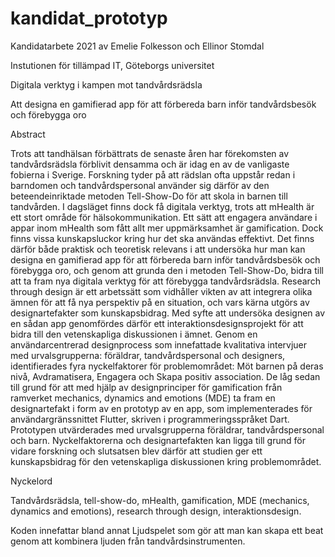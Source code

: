 # kandidat_prototyp
Kandidatarbete 2021
av Emelie Folkesson och Ellinor Stomdal

Instutionen för tillämpad IT, Göteborgs universitet

Digitala verktyg i kampen mot tandvårdsrädsla

Att designa en gamifierad app för att förbereda barn inför tandvårdsbesök och förebygga oro

Abstract

Trots att tandhälsan förbättrats de senaste åren har förekomsten av tandvårdsrädsla förblivit densamma och är idag en av de vanligaste fobierna i Sverige. Forskning tyder på att rädslan ofta uppstår redan i barndomen och tandvårdspersonal använder sig därför av den beteendeinriktade metoden Tell-Show-Do för att skola in barnen till tandvården. I dagsläget finns dock få digitala verktyg, trots att mHealth är ett stort område för hälsokommunikation. Ett sätt att engagera användare i appar inom mHealth som fått allt mer uppmärksamhet är gamification. Dock finns vissa kunskapsluckor kring hur det ska användas effektivt. Det finns därför både praktisk och teoretisk relevans i att undersöka hur man kan designa en gamifierad app för att förbereda barn inför tandvårdsbesök och förebygga oro, och genom att grunda den i metoden Tell-Show-Do, bidra till att ta fram nya digitala verktyg för att förebygga tandvårdsrädsla. Research through design är ett arbetssätt som vidhåller vikten av att integrera olika ämnen för att få nya perspektiv på en situation, och vars kärna utgörs av designartefakter som kunskapsbidrag. Med syfte att undersöka designen av en sådan app genomfördes därför ett interaktionsdesignsprojekt för att bidra till den vetenskapliga diskussionen i ämnet. Genom en användarcentrerad designprocess som innefattade kvalitativa intervjuer med urvalsgrupperna: föräldrar, tandvårdspersonal och designers, identifierades fyra nyckelfaktorer för problemområdet: Möt barnen på deras nivå, Avdramatisera, Engagera och Skapa positiv association. De låg sedan till grund för att med hjälp av designprinciper för gamification från ramverket mechanics, dynamics and emotions (MDE) ta fram en designartefakt i form av en prototyp av en app, som implementerades för användargränssnittet Flutter, skriven i programmeringsspråket Dart. Prototypen utvärderades med urvalsgrupperna föräldrar, tandvårdspersonal och barn. Nyckelfaktorerna och designartefakten kan ligga till grund för vidare forskning och slutsatsen blev därför att studien ger ett kunskapsbidrag för den vetenskapliga diskussionen kring problemområdet.

Nyckelord

Tandvårdsrädsla, tell-show-do, mHealth, gamification, MDE (mechanics, dynamics and emotions), research through design, interaktionsdesign.

Koden innefattar bland annat Ljudspelet som gör att man kan skapa ett beat genom att kombinera ljuden från tandvårdsinstrumenten.
